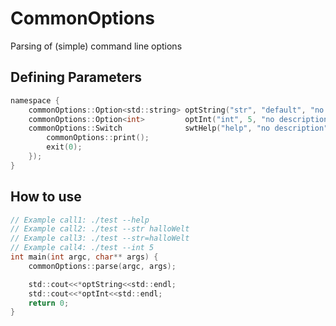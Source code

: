 # CommonOptions

Parsing of (simple) command line options

## Defining Parameters
```c
namespace {
	commonOptions::Option<std::string> optString("str", "default", "no description");
	commonOptions::Option<int>         optInt("int", 5, "no description");
	commonOptions::Switch              swtHelp("help", "no description", [](){
		commonOptions::print();
		exit(0);
	});
}
```

## How to use
```c
// Example call1: ./test --help
// Example call2: ./test --str halloWelt
// Example call3: ./test --str=halloWelt
// Example call4: ./test --int 5
int main(int argc, char** args) {
	commonOptions::parse(argc, args);

	std::cout<<*optString<<std::endl;
	std::cout<<*optInt<<std::endl;
	return 0;
}
```
